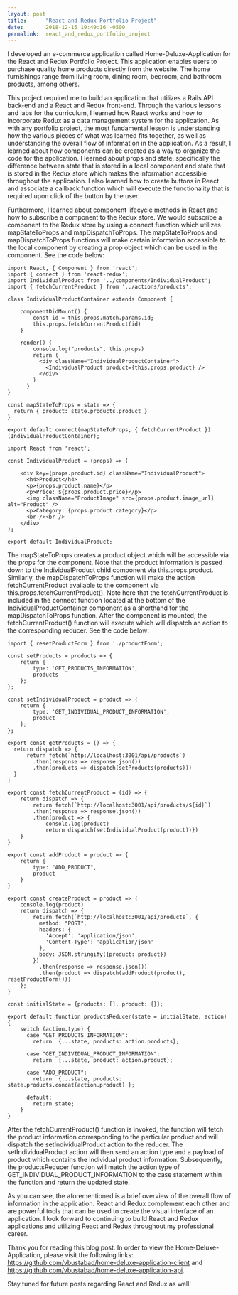 ```yaml
---
layout: post
title:      "React and Redux Portfolio Project"
date:       2018-12-15 19:49:16 -0500
permalink:  react_and_redux_portfolio_project
---
```


I developed an e-commerce application called Home-Deluxe-Application for the React and Redux Portfolio Project. This application enables users to purchase quality home products directly from the website. The home furnishings range from living room, dining room, bedroom, and bathroom products, among others. 

This project required me to build an application that utilizes a Rails API back-end and a React and Redux front-end. Through the various lessons and labs for the curriculum, I learned how React works and how to incorporate Redux as a data management system for the application. As with any portfolio project, the most fundamental lesson is understanding how the various pieces of what was learned fits together, as well as understanding the overall flow of information in the application. As a result, I learned about how components can be created as a way to organize the code for the application. I learned about props and state, specifically the difference between state that is stored in a local component and state that is stored in the Redux store which makes the information accessible throughout the application. I also learned how to create buttons in React and associate a callback function which will execute the functionality that is required upon click of the button by the user.

Furthermore, I learned about component lifecycle methods in React and how to subscribe a component to the Redux store. We would subscribe a component to the Redux store by using a connect function which utilizes mapStateToProps and mapDispatchToProps. The mapStateToProps and mapDispatchToProps functions will make certain information accessible to the local component by creating a prop object which can be used in the component. See the code below:

```
import React, { Component } from 'react';
import { connect } from 'react-redux';
import IndividualProduct from '../components/IndividualProduct';
import { fetchCurrentProduct } from '../actions/products';

class IndividualProductContainer extends Component {

    componentDidMount() {
        const id = this.props.match.params.id;
        this.props.fetchCurrentProduct(id)
    }

    render() {
        console.log("products", this.props)
        return (
          <div className="IndividualProductContainer">
            <IndividualProduct product={this.props.product} />
          </div>
        )
      }
}

const mapStateToProps = state => {
  return { product: state.products.product }
}
        
export default connect(mapStateToProps, { fetchCurrentProduct })(IndividualProductContainer);
```

```
import React from 'react';

const IndividualProduct = (props) => (

    <div key={props.product.id} className="IndividualProduct">
      <h4>Product</h4>
      <p>{props.product.name}</p>
      <p>Price: ${props.product.price}</p>
      <img className="ProductImage" src={props.product.image_url} alt="Product" />
      <p>Category: {props.product.category}</p>
      <br /><br />          
    </div>
);

export default IndividualProduct;
```

The mapStateToProps creates a product object which will be accessible via the props for the component.  Note that the product information is passed down to the IndividualProduct child component via this.props.product. Similarly, the mapDispatchToProps function will make the action fetchCurrentProduct available to the component via this.props.fetchCurrentProduct(). Note here that the fetchCurrentProduct is included in the connect function located at the bottom of the IndividualProductContainer component as a shorthand for the mapDispatchToProps function. After the component is mounted, the fetchCurrentProduct() function will execute which will dispatch an action to the corresponding reducer. See the code below:

```
import { resetProductForm } from './productForm';

const setProducts = products => {
    return {
        type: 'GET_PRODUCTS_INFORMATION',
        products
    };
};

const setIndividualProduct = product => {
    return {
        type: 'GET_INDIVIDUAL_PRODUCT_INFORMATION',
        product
    };
};

export const getProducts = () => {
  return dispatch => {
      return fetch(`http://localhost:3001/api/products`)
        .then(response => response.json())
        .then(products => dispatch(setProducts(products)))
  }
}

export const fetchCurrentProduct = (id) => {
    return dispatch => {
        return fetch(`http://localhost:3001/api/products/${id}`)
        .then(response => response.json())
        .then(product => {
            console.log(product)
            return dispatch(setIndividualProduct(product))})
    }
}

export const addProduct = product => {
    return {
        type: "ADD_PRODUCT", 
        product
    }
}

export const createProduct = product => {
    console.log(product)
    return dispatch => {
        return fetch(`http://localhost:3001/api/products`, {  
          method: "POST",  
          headers: {
            'Accept': 'application/json',
            'Content-Type': 'application/json'
          }, 
          body: JSON.stringify({product: product})
        })
          .then(response => response.json())
          .then(product => dispatch(addProduct(product), resetProductForm()))
    };
}
```

```
const initialState = {products: [], product: {}};

export default function productsReducer(state = initialState, action) {
    switch (action.type) {
      case "GET_PRODUCTS_INFORMATION":
        return  {...state, products: action.products};

      case "GET_INDIVIDUAL_PRODUCT_INFORMATION":
        return  {...state, product: action.product};

      case "ADD_PRODUCT":
        return  {...state, products: state.products.concat(action.product) };
  
      default:
        return state;
    }
}
```

After the fetchCurrentProduct() function is invoked, the function will fetch the product information corresponding to the particular product and will dispatch the setIndividualProduct action to the reducer. The setIndividualProduct action will then send an action type and a payload of product which contains the individual product information. Subsequently, the productsReducer function will match the action type of GET_INDIVIDUAL_PRODUCT_INFORMATION to the case statement within the function and return the updated state.

As you can see, the aforementioned is a brief overview of the overall flow of information in the application. React and Redux complement each other and are powerful tools that can be used to create the visual interface of an application. I look forward to continuing to build React and Redux applications and utilizing React and Redux throughout my professional career. 

Thank you for reading this blog post. In order to view the Home-Deluxe-Application, please visit the following links: https://github.com/vbustabad/home-deluxe-application-client and https://github.com/vbustabad/home-deluxe-application-api.

Stay tuned for future posts regarding React and Redux as well!
